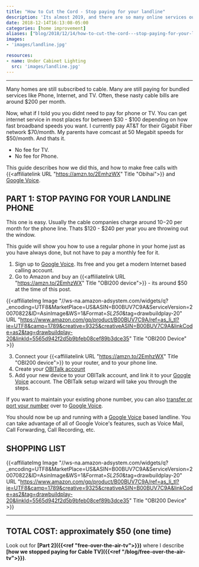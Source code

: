 ```yaml
---
title: "How to Cut the Cord - Stop paying for your landline"
description: 'Its almost 2019, and there are so many online services out there you may wonder what the point is still paying for cable.  Here is a step by step guide to stop paying for the phone line from the cable companies. My family has not paid for a landline since 2011.'
date: 2018-12-14T16:13:08-05:00
categories: [home improvement]
aliases: ["blog/2018/12/14/how-to-cut-the-cord---stop-paying-for-your-landline/"]
images:
- 'images/landline.jpg'

resources:
- name: Under Cabinet Lighting
  src: 'images/landline.jpg'
---
```

---


Many homes are still subscribed to cable.  Many are still paying for bundled services like Phone, Internet, and TV.  Often, these nasty cable bills are around $200 per month.

Now, what if I told you you didnt need to pay for phone or TV.  You can get internet service in most places for between $30 - $100 depending on how fast broadband speeds you want.  I currently pay AT&T for their Gigabit Fiber network $70/month.  My parents have comcast at 50 Megabit speeds for $50/month.  And thats it.  

* No fee for TV.  
* No fee for Phone.

This guide describes how we did this, and how to make free calls with {{<affiliatelink URL "https://amzn.to/2EmhzWX" Title "Obihai">}} and [Google Voice](https://voice.google.com).


PART 1: STOP PAYING FOR YOUR LANDLINE PHONE
-------------------------------------------

This one is easy.  Usually the cable companies charge around $10-$20 per month for the phone line.  Thats $120 - $240 per year you are throwing out the window.

This guide will show you how to use a regular phone in your home just as you have always done, but not have to pay a monthly fee for it.

1.  Sign up to [Google Voice](https://voice.google.com).  Its free and you get a modern Internet based calling account.
2.  Go to Amazon and buy an {{<affiliatelink URL "https://amzn.to/2EmhzWX" Title "OBI200 device">}} - its around $50 at the time of this post.

{{<affiliateImg Image "//ws-na.amazon-adsystem.com/widgets/q?_encoding=UTF8&MarketPlace=US&ASIN=B00BUV7C9A&ServiceVersion=20070822&ID=AsinImage&WS=1&Format=_SL250_&tag=drawbuildplay-20" URL "https://www.amazon.com/gp/product/B00BUV7C9A/ref=as_li_tl?ie=UTF8&camp=1789&creative=9325&creativeASIN=B00BUV7C9A&linkCode=as2&tag=drawbuildplay-20&linkId=5565d942f2d5b9bfeb08cef89b3dce35" Title "OBI200 Device" >}}


3.  Connect your {{<affiliatelink URL "https://amzn.to/2EmhzWX" Title "OBI200 device">}} to your router, and to your phone line.
4.  Create your [OBITalk account](https://www.obitalk.com)
5.  Add your new device to your OBITalk account, and link it to your [Google Voice](https://voice.google.com) account.  The OBITalk setup wizard will take you through the steps.

If you want to maintain your existing phone number, you can also [transfer or port your number](https://support.google.com/voice/answer/1065667?hl=en) over to [Google Voice](https://voice.google.com).

You should now be up and running with a [Google Voice](https://voice.google.com) based landline.  You can take advantage of all of Google Voice's features, such as Voice Mail, Call Forwarding, Call Recording, etc.



SHOPPING LIST
-------------

{{<affiliateImg Image "//ws-na.amazon-adsystem.com/widgets/q?_encoding=UTF8&MarketPlace=US&ASIN=B00BUV7C9A&ServiceVersion=20070822&ID=AsinImage&WS=1&Format=_SL250_&tag=drawbuildplay-20" URL "https://www.amazon.com/gp/product/B00BUV7C9A/ref=as_li_tl?ie=UTF8&camp=1789&creative=9325&creativeASIN=B00BUV7C9A&linkCode=as2&tag=drawbuildplay-20&linkId=5565d942f2d5b9bfeb08cef89b3dce35" Title "OBI200 Device" >}}


---------------------------
TOTAL COST: approximately $50 (one time)
---------------------------

Look out for **[Part 2]({{<ref "free-over-the-air-tv">}})** where I describe **[how we stopped paying for Cable TV]({{<ref "/blog/free-over-the-air-tv">}})**.


